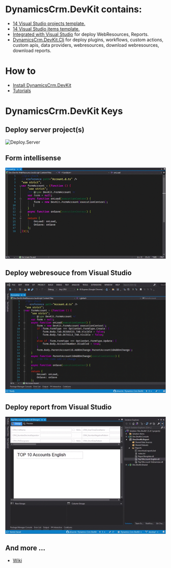 # DynamicsCrm.DevKit contains:
* [14 Visual Studio projects template.](https://github.com/phuocle/Dynamics-Crm-DevKit/wiki/Projects-Template)
* [14 Visual Studio items template.](https://github.com/phuocle/Dynamics-Crm-DevKit/wiki/Items-Template)
* [Integrated with Visual Studio](https://github.com/phuocle/Dynamics-Crm-DevKit/wiki/Integrated-with-Visual-Studio) for deploy WebResources, Reports.
* [DynamicsCrm.DevKit.Cli](https://github.com/phuocle/Dynamics-Crm-DevKit/wiki/DynamicsCrm-DevKit-Cli) for deploy plugins, workflows, custom actions, custom apis, data providers, webresources, download webresources, download reports.

# How to
* [Install DynamicsCrm.DevKit](https://github.com/phuocle/Dynamics-Crm-DevKit/wiki/Install-DynamicsCrm-DevKit)
* [Tutorials](https://github.com/phuocle/Dynamics-Crm-DevKit/wiki/Tutorials)

# DynamicsCrm.DevKit Keys

## Deploy server project(s)
![Deploy.Server](/v2/images/deploy.server.gif)

## Form intellisense
![Form](/v2/images/form.gif)

## Deploy webresouce from Visual Studio
![Form](/v2/images/webresouce.gif)

## Deploy report from Visual Studio
![Form](/v2/images/report.gif)

## And more ...
* [Wiki](https://github.com/phuocle/Dynamics-Crm-DevKit/wiki)